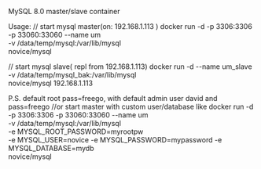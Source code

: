 MySQL 8.0 master/slave container

Usage:
// start mysql master(on: 192.168.1.113 )
docker run -d -p 3306:3306 -p 33060:33060 --name um \
-v /data/temp/mysql:/var/lib/mysql  \
novice/mysql

// start mysql slave( repl from 192.168.1.113)
docker run -d --name um_slave \
-v /data/temp/mysql_bak:/var/lib/mysql  \
novice/mysql 192.168.1.113

P.S. default root pass=freego, with default admin user david and pass=freego
//or start master with custom user/database like
docker run -d -p 3306:3306 -p 33060:33060 --name um \
-v /data/temp/mysql:/var/lib/mysql  \
-e MYSQL_ROOT_PASSWORD=myrootpw \
-e MYSQL_USER=novice -e MYSQL_PASSWORD=mypassword -e MYSQL_DATABASE=mydb \
novice/mysql